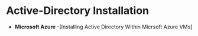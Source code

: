 # Active-Directory Installation
- <b>Microsoft Azure</b>
   -[Installing Active Directory Within Micrsoft Azure VMs]
